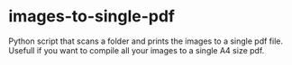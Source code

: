 # images-to-single-pdf
Python script that scans a folder and prints the images to a single pdf file. Usefull if you want to compile all your images to a single A4 size pdf.
